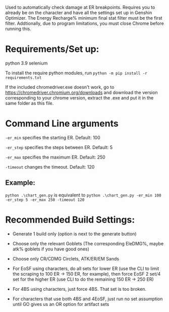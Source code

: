 Used to automatically check damage at ER breakpoints. Requires you to already be on the character and have all the settings set up in Genshin Optimizer. The Energy Recharge% minimum final stat filter must be the first filter. Addtionally, due to program limitations, you must close Chrome before running this.

# Requirements/Set up:
python 3.9
selenium

To install the require python modules, run ```python -m pip install -r requirements.txt```


If the included chromedriver.exe doesn't work, go to https://chromedriver.chromium.org/downloads and download the version corresponding to your chrome version, extract the .exe and put it in the same folder as this file. 

# Command Line arguments

`-er_min` specifies the starting ER. Default: 100

`-er_step` specifies the steps between ER. Default: 5

`-er_max` specifies the maximum ER. Default: 250

`-timeout` changes the timeout. Default: 120

## Example:

`python .\chart_gen.py` is equivalent to `python .\chart_gen.py -er_min 100 -er_step 5 -er_max 250 -timeout 120`

# Recommended Build Settings:

* Generate 1 build only (option is next to the generate button)

* Choose only the relevant Goblets (The corresponding EleDMG%, maybe atk% goblets if you have good ones)

* Choose only CR/CDMG Circlets, ATK/ER/EM Sands

* For EoSF using characters, do all sets for lower ER (use the CLI to limit the scraping to 100 ER -> 150 ER, for example), then force EoSF 2 set/4 set for the higher ER (use CLI to do the remaining 150 ER -> 250 ER)

* For 4BS using characters, just force 4BS. That set is too broken.

* For characters that use both 4BS and 4EoSF, just run no set assumption until GO gives us an OR option for artifact sets